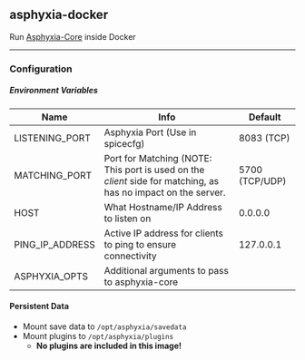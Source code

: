 ## asphyxia-docker

Run [Asphyxia-Core](https://asphyxia-core.github.io/) inside Docker

---

### Configuration

##### Environment Variables

| Name            | Info                                                                                                          | Default        |
| --------------- | ------------------------------------------------------------------------------------------------------------- | -------------- |
| LISTENING_PORT  | Asphyxia Port (Use in spicecfg)                                                                               | 8083 (TCP)     |
| MATCHING_PORT   | Port for Matching (NOTE: This port is used on the _client_ side for matching, as has no impact on the server. | 5700 (TCP/UDP) |
| HOST            | What Hostname/IP Address to listen on                                                                         | 0.0.0.0        |
| PING_IP_ADDRESS | Active IP address for clients to ping to ensure connectivity                                                  | 127.0.0.1      |
| ASPHYXIA_OPTS   | Additional arguments to pass to asphyxia-core                                                                 | <blank>        |
#### Persistent Data

- Mount save data to `/opt/asphyxia/savedata`
- Mount plugins to `/opt/asphyxia/plugins`
  - **No plugins are included in this image!**
